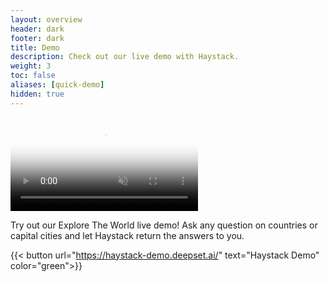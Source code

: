 ```yaml
---
layout: overview
header: dark
footer: dark
title: Demo
description: Check out our live demo with Haystack.
weight: 3
toc: false
aliases: [quick-demo]
hidden: true
---
```


<!-- <video autoplay loop muted playsinline poster="/images/haystack-demo-poster.jpg" class="responsive"><source src="/images/haystack-demo-short.mp4" type="video/mp4"></video> -->

<video autoplay loop muted playsinline poster="/images/haystack-demo-poster.jpg" class="responsive"><source src="/images/haystack-demo-short.webm" type="video/webm"></video>

Try out our Explore The World live demo! Ask any question on countries or capital cities and let Haystack return the answers to you.

{{< button url="https://haystack-demo.deepset.ai/" text="Haystack Demo" color="green">}}
